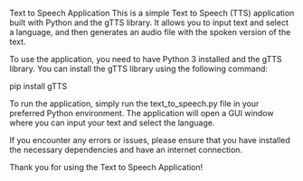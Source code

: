 Text to Speech Application
This is a simple Text to Speech (TTS) application built with Python and the gTTS library. It allows you to input text and select a language, and then generates an audio file with the spoken version of the text.

To use the application, you need to have Python 3 installed and the gTTS library. You can install the gTTS library using the following command:

pip install gTTS

To run the application, simply run the text_to_speech.py file in your preferred Python environment. The application will open a GUI window where you can input your text and select the language.

If you encounter any errors or issues, please ensure that you have installed the necessary dependencies and have an internet connection.

Thank you for using the Text to Speech Application!
